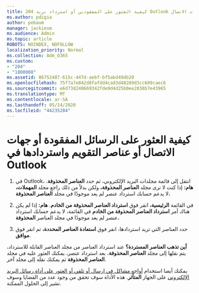 ```yaml
---
title: 204 كيفية العثور على المفقودين أو استرداد بريد Outlook المفقود أو التقويم أو جهات الاتصال
ms.author: pdigia
author: pebaum
manager: jackiesm
ms.audience: Admin
ms.topic: article
ROBOTS: NOINDEX, NOFOLLOW
localization_priority: Normal
ms.collection: Adm_O365
ms.custom:
- "204"
- "1800008"
ms.assetid: 86752487-615c-447d-aebf-bf5abd49db20
ms.openlocfilehash: 75f7a7e842d8fafdd4cad3d48289d3cc609caec6
ms.sourcegitcommit: e6d73d240669342fde9d4d25b0ee2838b7e43965
ms.translationtype: MT
ms.contentlocale: ar-SA
ms.lasthandoff: 05/14/2020
ms.locfileid: "44235284"
---
```

# <a name="how-to-find-and-recover-missing-messages-contacts-or-calendar-items-in-outlook"></a>كيفية العثور على الرسائل المفقودة أو جهات الاتصال أو عناصر التقويم واستردادها في Outlook

1. في Outlook، انتقل إلى قائمة مجلدات البريد الإلكتروني، ثم حدد **العناصر المحذوفة**. **هام:** إذا كنت لا ترى مجلد **العناصر المحذوفة،** ولكن بدلاً من ذلك راجع مجلد **المهملات،** لا يدعم حسابك استرداد عنصر لم يعد موجودًا في مجلد **العناصر المحذوفة.**

2. في القائمة **الرئيسية،** انقر فوق **استرداد العناصر المحذوفة من الخادم**. **هام:** إذا لم يكن هناك أمر **استرداد العناصر المحذوفة من الخادم** في القائمة، لا يدعم حسابك استرداد عنصر لم يعد موجودًا في مجلد العناصر **المحذوفة.**

3. حدد العناصر التي تريد استردادها، انقر فوق **استعادة العناصر المحددة،** ثم انقر فوق **موافق**.

**أين تذهب العناصر المستردة؟** عند استرداد العناصر من مجلد العناصر القابلة للاسترداد، يتم نقلها إلى مجلد **العناصر المحذوفة.** بعد استرداد عنصر، يمكنك العثور عليه في مجلد **العناصر المحذوفة** ثم يمكنك نقله إلى مجلد آخر.

يمكنك أيضا استخدام [أواجه مشاكل في إرسال أو تلقي أو العثور على أداة رسائل البريد الإلكتروني](https://aka.ms/SaRA-OutlookSendReceive) على الجهاز **المتأثر**. هذه الأداة سوف تحقق من وجود عدد من القضايا وسوف تشير إلى الحلول الممكنة.
